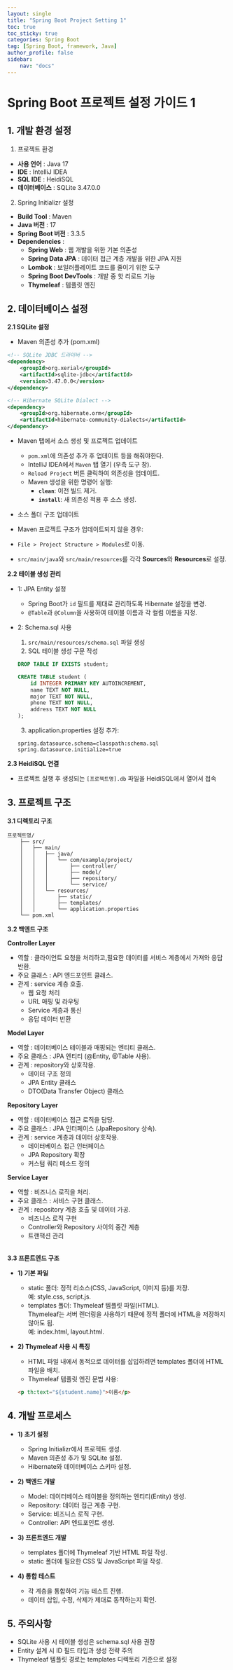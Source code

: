 ```yaml
---
layout: single
title: "Spring Boot Project Setting 1"
toc: true
toc_sticky: true
categories: Spring Boot
tag: [Spring Boot, framework, Java]
author_profile: false
sidebar:
    nav: "docs"
---
```


# Spring Boot 프로젝트 설정 가이드 1

## 1. 개발 환경 설정
1) 프로젝트 환경
- **사용 언어** : Java 17
- **IDE** : IntelliJ IDEA
- **SQL IDE** : HeidiSQL
- **데이터베이스** : SQLite 3.47.0.0

2) Spring Initializr 설정
- **Build Tool** : Maven
- **Java 버전** : 17
- **Spring Boot 버전** : 3.3.5
- **Dependencies** :
  - **Spring Web** : 웹 개발을 위한 기본 의존성
  - **Spring Data JPA** : 데이터 접근 계층 개발을 위한 JPA 지원
  - **Lombok** : 보일러플레이트 코드를 줄이기 위한 도구
  - **Spring Boot DevTools** : 개발 중 핫 리로드 기능
  - **Thymeleaf** : 템플릿 엔진


## 2. 데이터베이스 설정
**2.1 SQLite 설정**<br/>
- Maven 의존성 추가 (pom.xml)

```xml
<!-- SQLite JDBC 드라이버 -->
<dependency>
    <groupId>org.xerial</groupId>
    <artifactId>sqlite-jdbc</artifactId>
    <version>3.47.0.0</version>
</dependency>

<!-- Hibernate SQLite Dialect -->
<dependency>
    <groupId>org.hibernate.orm</groupId>
    <artifactId>hibernate-community-dialects</artifactId>
</dependency>
```

- Maven 탭에서 소스 생성 및 프로젝트 업데이트<br/>
    - `pom.xml`에 의존성 추가 후 업데이트 등을 해줘야한다.
    - IntelliJ IDEA에서 `Maven` 탭 열기 (우측 도구 창).
    - `Reload Project` 버튼 클릭하여 의존성을 업데이트.
    - Maven 생성을 위한 명령어 실행:
        - **`clean`**: 이전 빌드 제거.
        - **`install`**: 새 의존성 적용 후 소스 생성.<br/>

- 소스 폴더 구조 업데이트<br/>
 - Maven 프로젝트 구조가 업데이트되지 않을 경우:
 - `File > Project Structure > Modules`로 이동.
 - `src/main/java`와 `src/main/resources`를 각각 **Sources**와 **Resources**로 설정.


**2.2 테이블 생성 관리**
- 1: JPA Entity 설정
    - Spring Boot가 `id` 필드를 제대로 관리하도록 Hibernate 설정을 변경.
    - `@Table`과 `@Column`을 사용하여 테이블 이름과 각 컬럼 이름을 지정.

- 2: Schema.sql 사용
    1) `src/main/resources/schema.sql` 파일 생성
    2) SQL 테이블 생성 구문 작성

    ```sql
    DROP TABLE IF EXISTS student;

    CREATE TABLE student (
        id INTEGER PRIMARY KEY AUTOINCREMENT,
        name TEXT NOT NULL,
        major TEXT NOT NULL,
        phone TEXT NOT NULL,
        address TEXT NOT NULL
    );
    ```
    3) application.properties 설정 추가:

    ```properties
    spring.datasource.schema=classpath:schema.sql
    spring.datasource.initialize=true
    ```

**2.3 HeidiSQL 연결**
- 프로젝트 실행 후 생성되는 `[프로젝트명].db` 파일을 HeidiSQL에서 열어서 접속


## 3. 프로젝트 구조

**3.1 디렉토리 구조**
```
프로젝트명/
    ├── src/
    │   ├── main/
    │   │   ├── java/
    │   │   │   └── com/example/project/
    │   │   │       ├── controller/
    │   │   │       ├── model/
    │   │   │       ├── repository/
    │   │   │       └── service/
    │   │   └── resources/
    │   │       ├── static/
    │   │       ├── templates/
    │   │       └── application.properties
    └── pom.xml
```

**3.2 백엔드 구조**<br/>

**Controller Layer**
- 역할 : 클라이언트 요청을 처리하고,필요한 데이터를 서비스 계층에서 가져와 응답 반환.<br/>
- 주요 클래스 : API 엔드포인트 클래스.<br/>
- 관계 : service 계층 호출.<br/>
  - 웹 요청 처리
  - URL 매핑 및 라우팅
  - Service 계층과 통신
  - 응답 데이터 반환

**Model Layer**
- 역할 : 데이터베이스 테이블과 매핑되는 엔티티 클래스.<br/>
- 주요 클래스 : JPA 엔티티 (@Entity, @Table 사용).<br/>
- 관계 : repository와 상호작용.<br/>
  - 데이터 구조 정의
  - JPA Entity 클래스
  - DTO(Data Transfer Object) 클래스

**Repository Layer**
- 역할 : 데이터베이스 접근 로직을 담당.<br/>
- 주요 클래스 : JPA 인터페이스 (JpaRepository 상속).<br/>
- 관계 : service 계층과 데이터 상호작용.<br/>
  - 데이터베이스 접근 인터페이스
  - JPA Repository 확장
  - 커스텀 쿼리 메소드 정의

**Service Layer**
- 역할 : 비즈니스 로직을 처리.<br/>
- 주요 클래스 : 서비스 구현 클래스.<br/>
- 관계 : repository 계층 호출 및 데이터 가공.<br/>
  - 비즈니스 로직 구현
  - Controller와 Repository 사이의 중간 계층
  - 트랜잭션 관리
<br/><br/>

**3.3 프론트엔드 구조**<br/>

- **1) 기본 파일**<br/>
    - static 폴더: 정적 리소스(CSS, JavaScript, 이미지 등)를 저장.<br/>
    예: style.css, script.js.<br/>
    - templates 폴더: Thymeleaf 템플릿 파일(HTML).<br/>
    Thymeleaf는 서버 렌더링을 사용하기 때문에 정적 폴더에 HTML을 저장하지 않아도 됨.<br/>
    예: index.html, layout.html.<br/>

- **2) Thymeleaf 사용 시 특징**<br/>
    - HTML 파일 내에서 동적으로 데이터를 삽입하려면 templates 폴더에 HTML 파일을 배치.<br/>
    - Thymeleaf 템플릿 엔진 문법 사용:<br/>

    ```html
    <p th:text="${student.name}">이름</p>
    ```


## 4. 개발 프로세스
- **1) 초기 설정**
  - Spring Initializr에서 프로젝트 생성.
  - Maven 의존성 추가 및 SQLite 설정.
  - Hibernate와 데이터베이스 스키마 설정.

- **2) 백엔드 개발**
  - Model: 데이터베이스 테이블을 정의하는 엔티티(Entity) 생성.
  - Repository: 데이터 접근 계층 구현.
  - Service: 비즈니스 로직 구현.
  - Controller: API 엔드포인트 생성.

- **3) 프론트엔드 개발**
  - templates 폴더에 Thymeleaf 기반 HTML 파일 작성.
  - static 폴더에 필요한 CSS 및 JavaScript 파일 작성.

- **4) 통합 테스트**
  - 각 계층을 통합하여 기능 테스트 진행.
  - 데이터 삽입, 수정, 삭제가 제대로 동작하는지 확인.


## 5. 주의사항
- SQLite 사용 시 테이블 생성은 schema.sql 사용 권장
- Entity 설계 시 ID 필드 타입과 생성 전략 주의
- Thymeleaf 템플릿 경로는 templates 디렉토리 기준으로 설정
